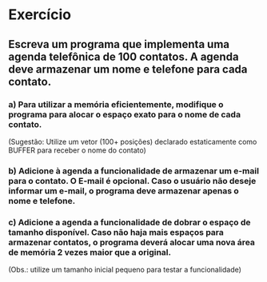 # Exercício

## Escreva um programa que implementa uma agenda telefônica de 100 contatos. A agenda deve armazenar um nome e telefone para cada contato.

### a) Para utilizar a memória eficientemente, modifique o programa para alocar o espaço exato para o nome de cada contato.
(Sugestão: Utilize um vetor (100+ posições) declarado estaticamente como BUFFER para receber o nome do contato)
### b) Adicione à agenda a funcionalidade de armazenar um e-mail para o contato. O E-mail é opcional. Caso o usuário não deseje informar um e-mail, o programa deve armazenar apenas o nome e telefone.
### c) Adicione a agenda a funcionalidade de dobrar o espaço de tamanho disponível. Caso não haja mais espaços para armazenar contatos, o programa deverá alocar uma nova área de memória 2 vezes maior que a original.
(Obs.: utilize um tamanho inicial pequeno para testar a funcionalidade)